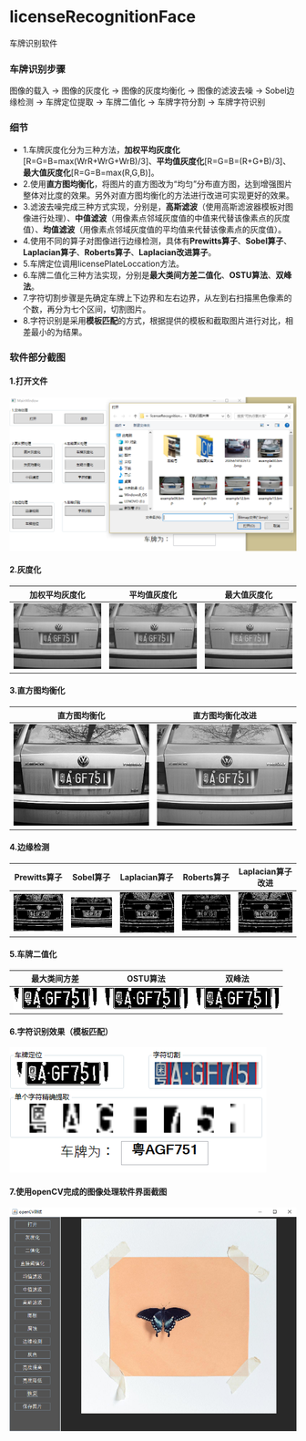 # licenseRecognitionFace
车牌识别软件



### 车牌识别步骤

图像的载入 -> 图像的灰度化 -> 图像的灰度均衡化 -> 图像的滤波去噪 -> Sobel边缘检测 -> 车牌定位提取 -> 车牌二值化 -> 车牌字符分割 -> 车牌字符识别


### 细节

* 1.车牌灰度化分为三种方法，**加权平均灰度化**[R=G=B=max(WrR+WrG+WrB)/3]、**平均值灰度化**[R=G=B=(R+G+B)/3]、**最大值灰度化**[R=G=B=max(R,G,B)]。
* 2.使用**直方图均衡化**，将图片的直方图改为“均匀”分布直方图，达到增强图片整体对比度的效果。另外对直方图均衡化的方法进行改进可实现更好的效果。
* 3.滤波去噪完成三种方式实现，分别是，**高斯滤波**（使用高斯滤波器模板对图像进行处理）、**中值滤波**（用像素点邻域灰度值的中值来代替该像素点的灰度值）、**均值滤波**（用像素点邻域灰度值的平均值来代替该像素点的灰度值）。
* 4.使用不同的算子对图像进行边缘检测，具体有**Prewitts算子**、**Sobel算子**、**Laplacian算子**、**Roberts算子**、**Laplacian改进算子**。
* 5.车牌定位调用licensePlateLoccation方法。
* 6.车牌二值化三种方法实现，分别是**最大类间方差二值化**、**OSTU算法**、**双峰法**。
* 7.字符切割步骤是先确定车牌上下边界和左右边界，从左到右扫描黑色像素的个数，再分为七个区间，切割图片。
* 8.字符识别是采用**模板匹配**的方式，根据提供的模板和截取图片进行对比，相差最小的为结果。


### 软件部分截图


 #### 1.打开文件
![](https://github.com/Spike-ysc/licenseRecognitionFace/raw/master/软件部分截图/打开文件.png)


#### 2.灰度化
加权平均灰度化|平均值灰度化|最大值灰度化 
-|-|-
![](https://github.com/Spike-ysc/licenseRecognitionFace/raw/master/软件部分截图/加权平均灰度化.jpg)|![](https://github.com/Spike-ysc/licenseRecognitionFace/raw/master/软件部分截图/平均值灰度化.jpg)|![](https://github.com/Spike-ysc/licenseRecognitionFace/raw/master/软件部分截图/最大值灰度化.jpg)


#### 3.直方图均衡化
直方图均衡化|直方图均衡化改进 
-|-
![](https://github.com/Spike-ysc/licenseRecognitionFace/raw/master/软件部分截图/灰度均衡化一般2.jpg)|![](https://github.com/Spike-ysc/licenseRecognitionFace/raw/master/软件部分截图/灰度均衡化改进2.jpg)


#### 4.边缘检测
Prewitts算子|Sobel算子|Laplacian算子|Roberts算子|Laplacian算子改进
-|-|-|-|-
![](https://github.com/Spike-ysc/licenseRecognitionFace/raw/master/软件部分截图/Priwitt.jpg)|![](https://github.com/Spike-ysc/licenseRecognitionFace/raw/master/软件部分截图/sobel.jpg)|![](https://github.com/Spike-ysc/licenseRecognitionFace/raw/master/软件部分截图/拉普拉斯算子.jpg)|![](https://github.com/Spike-ysc/licenseRecognitionFace/raw/master/软件部分截图/robert.jpg)|![](https://github.com/Spike-ysc/licenseRecognitionFace/raw/master/软件部分截图/拉普拉斯算子改进.jpg)

#### 5.车牌二值化
最大类间方差|OSTU算法|双峰法
-|-|-
![](https://github.com/Spike-ysc/licenseRecognitionFace/raw/master/软件部分截图/最大类方差二值化.jpg)|![](https://github.com/Spike-ysc/licenseRecognitionFace/raw/master/软件部分截图/ostu.jpg)|![](https://github.com/Spike-ysc/licenseRecognitionFace/raw/master/软件部分截图/双峰法.jpg)

#### 6.字符识别效果（模板匹配）
![](https://github.com/Spike-ysc/licenseRecognitionFace/raw/master/软件部分截图/字符识别.png)

#### 7.使用openCV完成的图像处理软件界面截图
![](https://github.com/Spike-ysc/licenseRecognitionFace/raw/master/软件部分截图/opencv软件.png)
